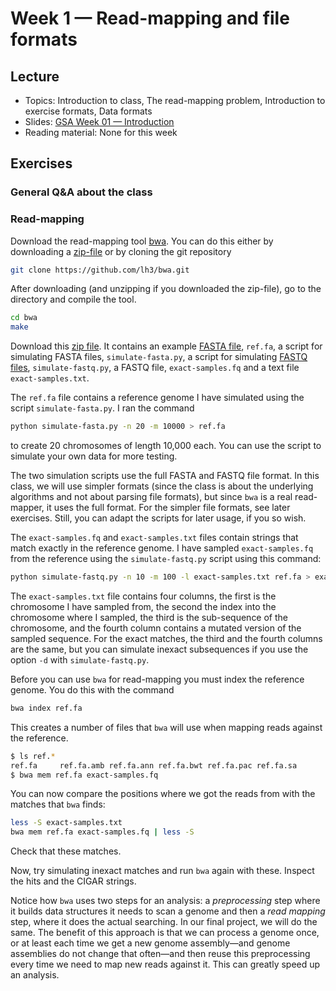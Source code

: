 # Week 1 — Read-mapping and file formats

## Lecture

- Topics: Introduction to class, The read-mapping problem, Introduction to exercise formats, Data formats
- Slides: [GSA Week 01 — Introduction](../slides/GSA%20Week%2001%20--%20Introduction.pdf)
- Reading material: None for this week

## Exercises

### General Q&A about the class

### Read-mapping

Download the read-mapping tool [bwa](https://github.com/lh3/bwa). You can do this either by downloading a [zip-file](https://github.com/lh3/bwa/archive/master.zip) or by cloning the git repository

```bash
git clone https://github.com/lh3/bwa.git
```

After downloading (and unzipping if you downloaded the zip-file), go to the directory and compile the tool.

```bash
cd bwa
make
```

Download this [zip file](data/week-01.zip). It contains an example [FASTA file](https://en.wikipedia.org/wiki/FASTA_format), `ref.fa`, a script for simulating FASTA files, `simulate-fasta.py`, a script for simulating [FASTQ files](https://en.wikipedia.org/wiki/FASTQ_format), `simulate-fastq.py`, a FASTQ file, `exact-samples.fq` and a text file `exact-samples.txt`.

The `ref.fa` file contains a reference genome I have simulated using the script `simulate-fasta.py`. I ran the command

```bash
python simulate-fasta.py -n 20 -m 10000 > ref.fa
```

to create 20 chromosomes of length 10,000 each. You can use the script to simulate your own data for more testing.

The two simulation scripts use the full FASTA and FASTQ file format. In this class, we will use simpler formats (since the class is about the underlying algorithms and not about parsing file formats), but since `bwa` is a real read-mapper, it uses the full format. For the simpler file formats, see later exercises. Still, you can adapt the scripts for later usage, if you so wish.

The `exact-samples.fq` and `exact-samples.txt` files contain strings that match exactly in the reference genome. I have sampled `exact-samples.fq` from the reference using the `simulate-fastq.py` script using this command:

```bash
python simulate-fastq.py -n 10 -m 100 -l exact-samples.txt ref.fa > exact-samples.fq
```

The `exact-samples.txt` file contains four columns, the first is the chromosome I have sampled from, the second the index into the chromosome where I sampled, the third is the sub-sequence of the chromosome, and the fourth column contains a mutated version of the sampled sequence. For the exact matches, the third and the fourth columns are the same, but you can simulate inexact subsequences if you use the option `-d` with `simulate-fastq.py`.

Before you can use `bwa` for read-mapping you must index the reference genome. You do this with the command

```bash
bwa index ref.fa
```

This creates a number of files that `bwa` will use when mapping reads against the reference.

```bash
$ ls ref.*
ref.fa     ref.fa.amb ref.fa.ann ref.fa.bwt ref.fa.pac ref.fa.sa
$ bwa mem ref.fa exact-samples.fq
```

You can now compare the positions where we got the reads from with the matches that `bwa` finds:

```bash
less -S exact-samples.txt
bwa mem ref.fa exact-samples.fq | less -S
```

Check that these matches.

Now, try simulating inexact matches and run `bwa` again with these. Inspect the hits and the CIGAR strings.

Notice how `bwa` uses two steps for an analysis: a *preprocessing* step where it builds data structures it needs to scan a genome and then a *read mapping* step, where it does the actual searching. In our final project, we will do the same. The benefit of this approach is that we can process a genome once, or at least each time we get a new genome assembly—and genome assemblies do not change that often—and then reuse this preprocessing every time we need to map new reads against it. This can greatly speed up an analysis.

[fasta.python]: https://classroom.github.com/a/3p-4YDEy
[fasta.go]:     https://classroom.github.com/a/w34JR9FD
[fasta.c]:      https://classroom.github.com/a/ljTlT5NO

[fastq.python]: https://classroom.github.com/a/SNorpTI9
[fastq.go]:     https://classroom.github.com/a/6jiC7ED4
[fastq.c]:      https://classroom.github.com/a/F2ywXphR

[sam.python]: https://classroom.github.com/a/bfS1ecIR
[sam.go]:     https://classroom.github.com/a/C9D3A55s
[sam.c]:      https://classroom.github.com/a/a8lzL6Nz

[cigar.python]: https://classroom.github.com/a/8IzKU7c4
[cigar.go]:     https://classroom.github.com/a/E7lgdZbX
[cigar.c]:      https://classroom.github.com/a/QZniBOMN

[border.c]:      https://classroom.github.com/a/t1bzUNuD
[border.go]:     https://classroom.github.com/a/LsL_tdES
[border.python]: https://classroom.github.com/a/a8Igh8ws

